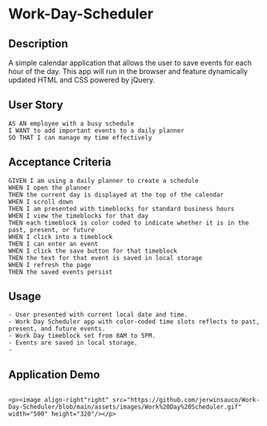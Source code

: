 # Work-Day-Scheduler

##  Description
A simple calendar application that allows the user to save events for each hour of the day. This app will run in the browser and feature dynamically updated HTML and CSS powered by jQuery.

##  User Story

``````
AS AN employee with a busy schedule
I WANT to add important events to a daily planner
SO THAT I can manage my time effectively
``````

## Acceptance Criteria

```
GIVEN I am using a daily planner to create a schedule
WHEN I open the planner
THEN the current day is displayed at the top of the calendar
WHEN I scroll down
THEN I am presented with timeblocks for standard business hours
WHEN I view the timeblocks for that day
THEN each timeblock is color coded to indicate whether it is in the past, present, or future
WHEN I click into a timeblock
THEN I can enter an event
WHEN I click the save button for that timeblock
THEN the text for that event is saved in local storage
WHEN I refresh the page
THEN the saved events persist
```

## Usage

```
- User presented with current local date and time.
- Work Day Scheduler app with color-coded time slots reflects to past, present, and future events.
- Work Day timeblock set from 8AM to 5PM.
- Events are saved in local storage.
- 
```
## Application Demo 

```

<p><image align-right"right" src="https://github.com/jerwinsauco/Work-Day-Scheduler/blob/main/assets/images/Work%20Day%20Scheduler.gif" width="500" height="320"/></p>


